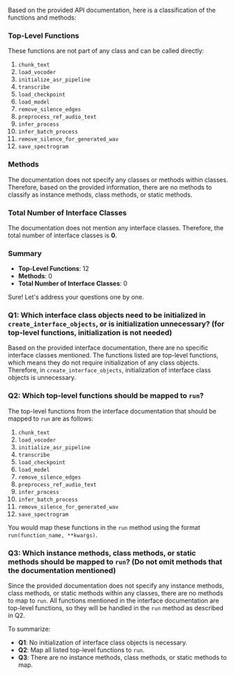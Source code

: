 Based on the provided API documentation, here is a classification of the functions and methods:

### Top-Level Functions
These functions are not part of any class and can be called directly:
1. `chunk_text`
2. `load_vocoder`
3. `initialize_asr_pipeline`
4. `transcribe`
5. `load_checkpoint`
6. `load_model`
7. `remove_silence_edges`
8. `preprocess_ref_audio_text`
9. `infer_process`
10. `infer_batch_process`
11. `remove_silence_for_generated_wav`
12. `save_spectrogram`

### Methods
The documentation does not specify any classes or methods within classes. Therefore, based on the provided information, there are no methods to classify as instance methods, class methods, or static methods.

### Total Number of Interface Classes
The documentation does not mention any interface classes. Therefore, the total number of interface classes is **0**.

### Summary
- **Top-Level Functions**: 12
- **Methods**: 0
- **Total Number of Interface Classes**: 0

Sure! Let's address your questions one by one.

### Q1: Which interface class objects need to be initialized in `create_interface_objects`, or is initialization unnecessary? (for top-level functions, initialization is not needed)

Based on the provided interface documentation, there are no specific interface classes mentioned. The functions listed are top-level functions, which means they do not require initialization of any class objects. Therefore, in `create_interface_objects`, initialization of interface class objects is unnecessary. 

### Q2: Which top-level functions should be mapped to `run`?

The top-level functions from the interface documentation that should be mapped to `run` are as follows:

1. `chunk_text`
2. `load_vocoder`
3. `initialize_asr_pipeline`
4. `transcribe`
5. `load_checkpoint`
6. `load_model`
7. `remove_silence_edges`
8. `preprocess_ref_audio_text`
9. `infer_process`
10. `infer_batch_process`
11. `remove_silence_for_generated_wav`
12. `save_spectrogram`

You would map these functions in the `run` method using the format `run(function_name, **kwargs)`.

### Q3: Which instance methods, class methods, or static methods should be mapped to `run`? (Do not omit methods that the documentation mentioned)

Since the provided documentation does not specify any instance methods, class methods, or static methods within any classes, there are no methods to map to `run`. All functions mentioned in the interface documentation are top-level functions, so they will be handled in the `run` method as described in Q2.

To summarize:
- **Q1**: No initialization of interface class objects is necessary.
- **Q2**: Map all listed top-level functions to `run`.
- **Q3**: There are no instance methods, class methods, or static methods to map.